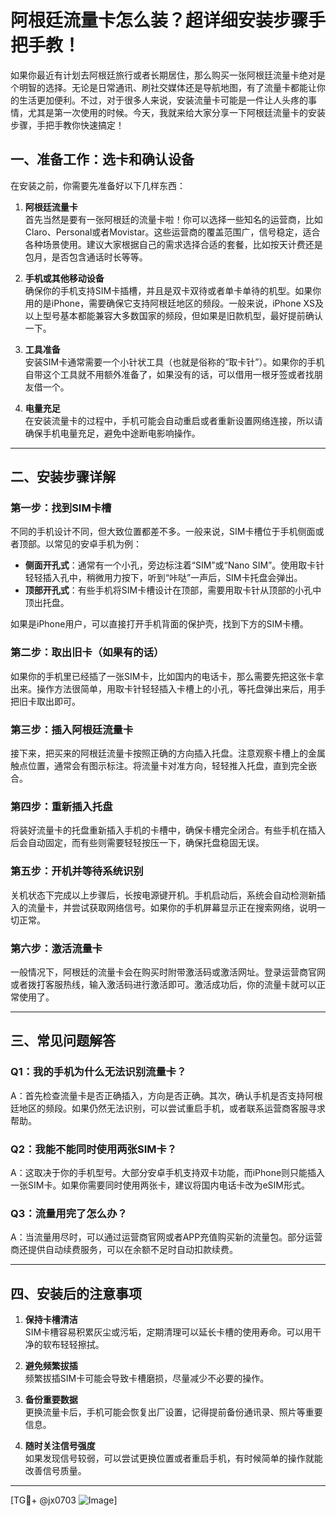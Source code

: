 # 阿根廷流量卡怎么装？超详细安装步骤手把手教！

如果你最近有计划去阿根廷旅行或者长期居住，那么购买一张阿根廷流量卡绝对是个明智的选择。无论是日常通讯、刷社交媒体还是导航地图，有了流量卡都能让你的生活更加便利。不过，对于很多人来说，安装流量卡可能是一件让人头疼的事情，尤其是第一次使用的时候。今天，我就来给大家分享一下阿根廷流量卡的安装步骤，手把手教你快速搞定！

## 一、准备工作：选卡和确认设备

在安装之前，你需要先准备好以下几样东西：

1. **阿根廷流量卡**  
   首先当然是要有一张阿根廷的流量卡啦！你可以选择一些知名的运营商，比如Claro、Personal或者Movistar。这些运营商的覆盖范围广，信号稳定，适合各种场景使用。建议大家根据自己的需求选择合适的套餐，比如按天计费还是包月，是否包含通话时长等等。

2. **手机或其他移动设备**  
   确保你的手机支持SIM卡插槽，并且是双卡双待或者单卡单待的机型。如果你用的是iPhone，需要确保它支持阿根廷地区的频段。一般来说，iPhone XS及以上型号基本都能兼容大多数国家的频段，但如果是旧款机型，最好提前确认一下。

3. **工具准备**  
   安装SIM卡通常需要一个小针状工具（也就是俗称的“取卡针”）。如果你的手机自带这个工具就不用额外准备了，如果没有的话，可以借用一根牙签或者找朋友借一个。

4. **电量充足**  
   在安装流量卡的过程中，手机可能会自动重启或者重新设置网络连接，所以请确保手机电量充足，避免中途断电影响操作。

---

## 二、安装步骤详解

### 第一步：找到SIM卡槽

不同的手机设计不同，但大致位置都差不多。一般来说，SIM卡槽位于手机侧面或者顶部。以常见的安卓手机为例：

- **侧面开孔式**：通常有一个小孔，旁边标注着“SIM”或“Nano SIM”。使用取卡针轻轻插入孔中，稍微用力按下，听到“咔哒”一声后，SIM卡托盘会弹出。
- **顶部开孔式**：有些手机将SIM卡槽设计在顶部，需要用取卡针从顶部的小孔中顶出托盘。

如果是iPhone用户，可以直接打开手机背面的保护壳，找到下方的SIM卡槽。

### 第二步：取出旧卡（如果有的话）

如果你的手机里已经插了一张SIM卡，比如国内的电话卡，那么需要先把这张卡拿出来。操作方法很简单，用取卡针轻轻插入卡槽上的小孔，等托盘弹出来后，用手把旧卡取出即可。

### 第三步：插入阿根廷流量卡

接下来，把买来的阿根廷流量卡按照正确的方向插入托盘。注意观察卡槽上的金属触点位置，通常会有图示标注。将流量卡对准方向，轻轻推入托盘，直到完全嵌合。

### 第四步：重新插入托盘

将装好流量卡的托盘重新插入手机的卡槽中，确保卡槽完全闭合。有些手机在插入后会自动固定，而有些则需要轻轻按压一下，确保托盘稳固无误。

### 第五步：开机并等待系统识别

关机状态下完成以上步骤后，长按电源键开机。手机启动后，系统会自动检测新插入的流量卡，并尝试获取网络信号。如果你的手机屏幕显示正在搜索网络，说明一切正常。

### 第六步：激活流量卡

一般情况下，阿根廷的流量卡会在购买时附带激活码或激活网址。登录运营商官网或者拨打客服热线，输入激活码进行激活即可。激活成功后，你的流量卡就可以正常使用了。

---

## 三、常见问题解答

### Q1：我的手机为什么无法识别流量卡？
A：首先检查流量卡是否正确插入，方向是否正确。其次，确认手机是否支持阿根廷地区的频段。如果仍然无法识别，可以尝试重启手机，或者联系运营商客服寻求帮助。

### Q2：我能不能同时使用两张SIM卡？
A：这取决于你的手机型号。大部分安卓手机支持双卡功能，而iPhone则只能插入一张SIM卡。如果你需要同时使用两张卡，建议将国内电话卡改为eSIM形式。

### Q3：流量用完了怎么办？
A：当流量用尽时，可以通过运营商官网或者APP充值购买新的流量包。部分运营商还提供自动续费服务，可以在余额不足时自动扣款续费。

---

## 四、安装后的注意事项

1. **保持卡槽清洁**  
   SIM卡槽容易积累灰尘或污垢，定期清理可以延长卡槽的使用寿命。可以用干净的软布轻轻擦拭。

2. **避免频繁拔插**  
   频繁拔插SIM卡可能会导致卡槽磨损，尽量减少不必要的操作。

3. **备份重要数据**  
   更换流量卡后，手机可能会恢复出厂设置，记得提前备份通讯录、照片等重要信息。

4. **随时关注信号强度**  
   如果发现信号较弱，可以尝试更换位置或者重启手机，有时候简单的操作就能改善信号质量。

---

[TG💪+ @jx0703 ![Image](https://github.com/user-attachments/assets/dbca1d08-cadb-493c-b0ec-ad6f7a83f270)]